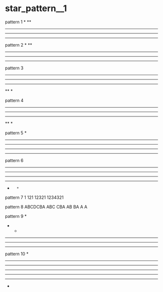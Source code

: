 # star_pattern__1
pattern 1
*
**
***
****
*****

pattern 2
    *
   **
  ***
 ****
*****

pattern 3
*****
 ****
  ***
   **
    *
   
pattern 4
*****
****
***
**
*

pattern 5
    *
   ***
  *****
 *******
*********

pattern 6
*********
**** ****
***   ***
**     **
*       *

pattern 7
   1
  121
 12321
1234321

pattern 8
ABCDCBA
ABC CBA
AB   BA
A     A

pattern 9
    *
   * *
  * * *
 * * * * 
* * * * * 

pattern 10
   *
  ***
 *****
*******
 *****
  ***
   * 
